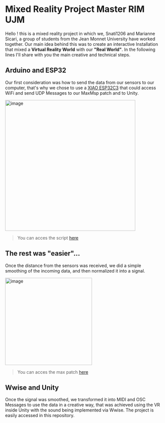 # Mixed Reality Project Master RIM UJM

Hello ! this is a mixed reality project in which we, Snati1206 and Marianne Sicari, a group of students from the Jean Monnet University have worked together.
Our main idea behind this was to create an interactive Installation that mixed a **Virtual Reality World** with our **"Real World"**. In the following lines I'll share with you the main creative and technical steps.

## Arduino and ESP32

Our first consideration was how to send the data from our sensors to our computer, that's why we chose to use a [XIAO ESP32C3](https://wiki.seeedstudio.com/XIAO_ESP32C3_Getting_Started/) that could access WiFi and send UDP Messages to our MaxMsp patch and to Unity.

<img width="420" alt="image" src="https://github.com/user-attachments/assets/e3820b64-f7b3-4e97-b3a9-9dd5265c3bc6" />

>You can acces the script [here](ArduinoScripts/HCRS04_XIAO_ESP32C3_example)

## The rest was "easier"...

Once the distance from the sensors was received, we did a simple smoothing of the incoming data, and then normalized it into a signal.

<img width="280" alt="image" src="https://github.com/user-attachments/assets/1919a6d5-0180-4062-8a91-3ac484c2c63a" />

>You can acces the max patch [here](MaxReaper/SoundBase.maxpat)

## Wwise and Unity

Once the signal was smoothed, we transformed it into MIDI and OSC Messages to use the data in a creative way, that was achieved using the VR inside Unity with the sound being implemented via Wwise. The project is easily accessed in this repository.


